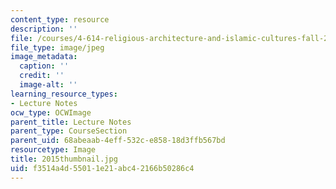 ```yaml
---
content_type: resource
description: ''
file: /courses/4-614-religious-architecture-and-islamic-cultures-fall-2002/f3514a4d55011e21abc42166b50286c4_2015thumbnail.jpg
file_type: image/jpeg
image_metadata:
  caption: ''
  credit: ''
  image-alt: ''
learning_resource_types:
- Lecture Notes
ocw_type: OCWImage
parent_title: Lecture Notes
parent_type: CourseSection
parent_uid: 68abeaab-4eff-532c-e858-18d3ffb567bd
resourcetype: Image
title: 2015thumbnail.jpg
uid: f3514a4d-5501-1e21-abc4-2166b50286c4
---
```

